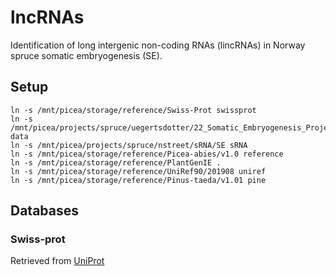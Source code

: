 # lncRNAs
Identification of long intergenic non-coding RNAs (lincRNAs) in Norway spruce somatic embryogenesis (SE).

## Setup
```{bash}
ln -s /mnt/picea/storage/reference/Swiss-Prot swissprot
ln -s /mnt/picea/projects/spruce/uegertsdotter/22_Somatic_Embryogenesis_Project/lncRNAs data
ln -s /mnt/picea/projects/spruce/nstreet/sRNA/SE sRNA
ln -s /mnt/picea/storage/reference/Picea-abies/v1.0 reference
ln -s /mnt/picea/storage/reference/PlantGenIE .
ln -s /mnt/picea/storage/reference/UniRef90/201908 uniref
ln -s /mnt/picea/storage/reference/Pinus-taeda/v1.01 pine
```

## Databases
### Swiss-prot
Retrieved from [UniProt](ftp.uniprot.org)
